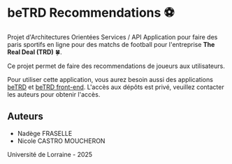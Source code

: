 # beTRD Recommendations ⚽

Projet d'Architectures Orientées Services / API
Application pour faire des paris sportifs en ligne pour des matchs de football pour l'entreprise **The Real Deal (TRD)** 🍀.

Ce projet permet de faire des recommendations de joueurs aux utilisateurs. 

Pour utiliser cette application, vous aurez besoin aussi des applications [beTRD](https://github.com/nicolemoucas/beTRD-frontend.git) et [beTRD front-end](https://github.com/nicolemoucas/beTRD-frontend/).
L'accès aux dépôts est privé, veuillez contacter les auteurs pour obtenir l'accès.

## Auteurs
- Nadège FRASELLE
- Nicole CASTRO MOUCHERON

Université de Lorraine - 2025